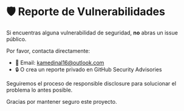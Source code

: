# 🛡 Reporte de Vulnerabilidades

Si encuentras alguna vulnerabilidad de seguridad, **no** abras un issue público.

Por favor, contacta directamente:

- 📧 Email: kamedinal16@outlook.com
- 🔒 O crea un reporte privado en GitHub Security Advisories

Seguiremos el proceso de responsible disclosure para solucionar el problema lo antes posible.

Gracias por mantener seguro este proyecto.
